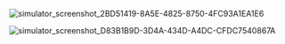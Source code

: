 ![simulator_screenshot_2BD51419-8A5E-4825-8750-4FC93A1EA1E6](https://github.com/Jithesh-kumar/Weather_app/assets/78300199/9441bd57-8164-4e23-9dac-8cecef32fd8b)

![simulator_screenshot_D83B1B9D-3D4A-434D-A4DC-CFDC7540867A](https://github.com/Jithesh-kumar/Weather_app/assets/78300199/5984022d-5aa1-47ae-8670-2fc13031cfa2)
